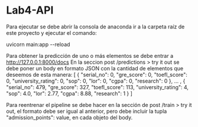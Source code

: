 # Lab4-API

Para ejecutar se debe abrir la consola de anaconda ir a la carpeta raíz de este proyecto y ejecutar el comando:

uvicorn main:app --reload

Para obtener la predicción de uno o más elementos se debe entrar a http://127.0.0.1:8000/docs 
En la seccion post /predictions > try it out se debe poner un body en formato JSON con la cantidad de elementos que deseemos de esta manera: 
[ 
  {
    "serial_no": 0,
    "gre_score": 0,
    "toefl_score": 0,
    "university_rating": 0,
    "sop": 0,
    "lor": 0,
    "cgpa": 0,
    "research": 0
  },
  ... ,
  {
    "serial_no": 479,
    "gre_score": 327,
    "toefl_score": 113,
    "university_rating": 4,
    "sop": 4.0,
    "lor": 2.77,
    "cgpa": 8.88,
    "research": 1
  }
]

Para reentrenar el pipeline se debe hacer en la sección de post /train > try it out, el formato debe ser igual al anterior, pero debe incluir la tupla "admission_points": value,  en cada objeto del body.
